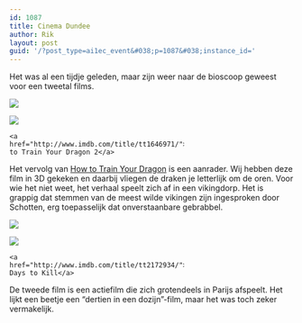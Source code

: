 ```yaml
---
id: 1087
title: Cinema Dundee
author: Rik
layout: post
guid: '/?post_type=ai1ec_event&#038;p=1087&#038;instance_id='
---
```

Het was al een tijdje geleden, maar zijn weer naar de bioscoop geweest voor een tweetal films.

<div style="width: 310px" class="wp-caption aligncenter">
  <img class="lazy " src="http://csbnw.no-ip.org:38/wp-content/plugins/wp-images-lazy-loading/images/grey.gif" data-original="wp-content/uploads/2014/06/How-to-Train-Your-Dragon-2.jpg" />
  
  <p class="wp-caption-text">
    <noscript>
      <img src="wp-content/uploads/2014/06/How-to-Train-Your-Dragon-2.jpg" />
    </noscript>
    
    <a href="http://www.imdb.com/title/tt1646971/">How to Train Your Dragon 2</a>
  </p>
</div>

Het vervolg van [How to Train Your Dragon][1] is een aanrader. Wij hebben deze film in 3D gekeken en daarbij vliegen de draken je letterlijk om de oren. Voor wie het niet weet, het verhaal speelt zich af in een vikingdorp. Het is grappig dat stemmen van de meest wilde vikingen zijn ingesproken door Schotten, erg toepasselijk dat onverstaanbare gebrabbel.

<div style="width: 310px" class="wp-caption aligncenter">
  <img class="lazy " src="http://csbnw.no-ip.org:38/wp-content/plugins/wp-images-lazy-loading/images/grey.gif" data-original="wp-content/uploads/2014/06/3-Days-to-Kill.jpg" />
  
  <p class="wp-caption-text">
    <noscript>
      <img src="wp-content/uploads/2014/06/3-Days-to-Kill.jpg" />
    </noscript>
    
    <a href="http://www.imdb.com/title/tt2172934/">3 Days to Kill</a>
  </p>
</div>

De tweede film is een actiefilm die zich grotendeels in Parijs afspeelt. Het lijkt een beetje een &#8220;dertien in een dozijn&#8221;-film, maar het was toch zeker vermakelijk.

 [1]: http://www.imdb.com/title/tt0892769/